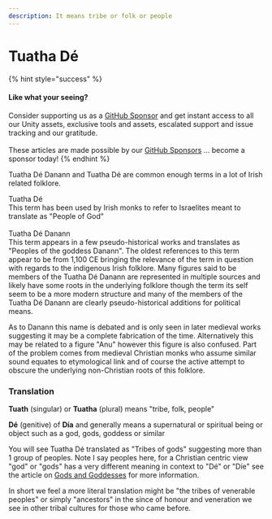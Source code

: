 ```yaml
---
description: It means tribe or folk or people
---
```


# Tuatha Dé

{% hint style="success" %}
#### Like what your seeing?

Consider supporting us as a [GitHub Sponsor](../../../../company/become-a-sponsor.md) and get instant access to all our Unity assets, exclusive tools and assets, escalated support and issue tracking and our gratitude.\
\
These articles are made possible by our [GitHub Sponsors](https://github.com/sponsors/heathen-engineering) ... become a sponsor today!
{% endhint %}

Tuatha Dé Danann and Tuatha Dé are common enough terms in a lot of Irish related folklore.

Tuatha Dé\
This term has been used by Irish monks to refer to Israelites meant to translate as "People of God" \
\
Tuatha Dé Danann\
This term appears in a few pseudo-historical works and translates as "Peoples of the goddess Danann". The oldest references to this term appear to be from 1,100 CE bringing the relevance of the term in question with regards to the indigenous Irish folklore. Many figures said to be members of the Tuatha Dé Danann are represented in multiple sources and likely have some roots in the underlying folklore though the term its self seem to be a more modern structure and many of the members of the Tuatha Dé Danann are clearly pseudo-historical additions for political means.

As to Danann this name is debated and is only seen in later medieval works suggesting it may be a complete fabrication of the time. Alternatively this may be related to a figure "Anu" however this figure is also confused. Part of the problem comes from medieval Christian monks who assume similar sound equates to etymological link and of course the active attempt to obscure the underlying non-Christian roots of this folklore.

### Translation

**Tuath** (singular) or **Tuatha** (plural) means "tribe, folk, people"

**Dé** (genitive) of **Día** and generally means a supernatural or spiritual being or object such as a god, gods, goddess or similar



You will see Tuatha Dé translated as "Tribes of gods" suggesting more than 1 group of peoples. Note I say peoples here, for a Christian centric view "god" or "gods" has a very different meaning in context to "Dé" or "Díe" see the article on [Gods and Goddesses](gods-and-goddesses.md) for more information.&#x20;

In short we feel a more literal translation might be "the tribes of venerable peoples" or simply "ancestors" in the since of honour and veneration we see in other tribal cultures for those who came before.
